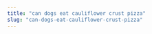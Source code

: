 ```yaml
---
title: "can dogs eat cauliflower crust pizza"
slug: "can-dogs-eat-cauliflower-crust-pizza"
---
```


